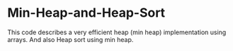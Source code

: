# Min-Heap-and-Heap-Sort
This code describes a very efficient heap (min heap) implementation using arrays. And also Heap sort using min heap.
